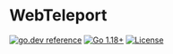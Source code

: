 # WebTeleport

[![go.dev reference](https://img.shields.io/badge/go.dev-reference-007d9c?logo=go&logoColor=white)](https://pkg.go.dev/github.com/webteleport/webteleport?tab=doc)
[![Go 1.18+](https://img.shields.io/github/go-mod/go-version/webteleport/webteleport)](https://golang.org/dl/)
[![License](https://img.shields.io/github/license/webteleport/webteleport?color=%23000&style=flat-round)](https://github.com/webteleport/webteleport/blob/main/LICENSE)
